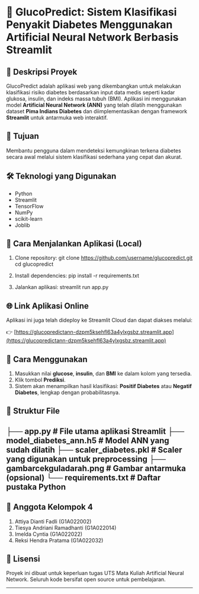 # 🧬 GlucoPredict: Sistem Klasifikasi Penyakit Diabetes Menggunakan Artificial Neural Network Berbasis Streamlit

## 📌 Deskripsi Proyek
GlucoPredict adalah aplikasi web yang dikembangkan untuk melakukan klasifikasi risiko diabetes berdasarkan input data medis seperti kadar glukosa, insulin, dan indeks massa tubuh (BMI). Aplikasi ini menggunakan model **Artificial Neural Network (ANN)** yang telah dilatih menggunakan dataset **Pima Indians Diabetes** dan diimplementasikan dengan framework **Streamlit** untuk antarmuka web interaktif.

## 🎯 Tujuan
Membantu pengguna dalam mendeteksi kemungkinan terkena diabetes secara awal melalui sistem klasifikasi sederhana yang cepat dan akurat.

## 🛠️ Teknologi yang Digunakan
- Python
- Streamlit
- TensorFlow
- NumPy
- scikit-learn
- Joblib

## 🚀 Cara Menjalankan Aplikasi (Local)
1. Clone repository:
git clone https://github.com/username/glucopredict.git
cd glucopredict

2. Install dependencies:
   pip install -r requirements.txt
3. Jalankan aplikasi:
   streamlit run app.py
   
## 🌐 Link Aplikasi Online
Aplikasi ini juga telah dideploy ke Streamlit Cloud dan dapat diakses melalui:

👉 [https://glucopredictann-dzpm5ksehfl63a4ylxgsbz.streamlit.app](https://glucopredictann-dzpm5ksehfl63a4ylxgsbz.streamlit.app)

## 🧪 Cara Menggunakan
1. Masukkan nilai **glucose**, **insulin**, dan **BMI** ke dalam kolom yang tersedia.
2. Klik tombol **Prediksi**.
3. Sistem akan menampilkan hasil klasifikasi: **Positif Diabetes** atau **Negatif Diabetes**, lengkap dengan probabilitasnya.

## 📂 Struktur File
├── app.py # File utama aplikasi Streamlit
├── model_diabetes_ann.h5 # Model ANN yang sudah dilatih
├── scaler_diabetes.pkl # Scaler yang digunakan untuk preprocessing
├── gambarcekguladarah.png # Gambar antarmuka (opsional)
└── requirements.txt # Daftar pustaka Python
---
## 👥 Anggota Kelompok 4
1. Attiya Dianti Fadli (G1A022002)  
2. Tiesya Andriani Ramadhanti (G1A022014)  
3. Imelda Cyntia (G1A022022)  
4. Reksi Hendra Pratama (G1A022032)

## 📄 Lisensi
Proyek ini dibuat untuk keperluan tugas UTS Mata Kuliah Artificial Neural Network. Seluruh kode bersifat open source untuk pembelajaran.

---


